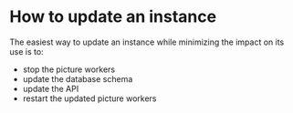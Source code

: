 # How to update an instance

The easiest way to update an instance while minimizing the impact on its use is to:

* stop the picture workers
* update the database schema
* update the API
* restart the updated picture workers
